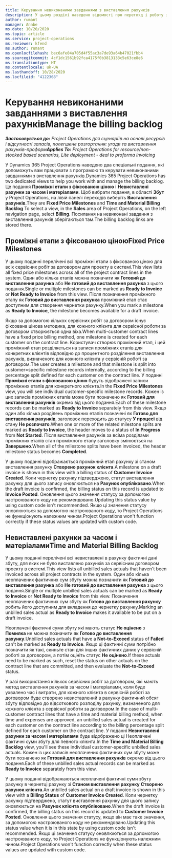 ```yaml
---
title: Керування невиконаними завданнями з виставлення рахунків
description: У цьому розділі наведено відомості про перегляд і роботу з невиконаними завданнями з виставлення рахунків у Project Operations.
author: rumant
manager: Annbe
ms.date: 10/20/2020
ms.topic: article
ms.service: project-operations
ms.reviewer: kfend
ms.author: rumant
ms.openlocfilehash: bec6afe04a705d4f55ac3a7de93a64b47021fbb4
ms.sourcegitcommit: 4cf1dc1561b92fca4175f0b3813133c5e63ce8e6
ms.translationtype: HT
ms.contentlocale: uk-UA
ms.lasthandoff: 10/28/2020
ms.locfileid: "4122368"
---
```

# <a name="manage-the-billing-backlog"></a><span data-ttu-id="66bdc-103">Керування невиконаними завданнями з виставлення рахунків</span><span class="sxs-lookup"><span data-stu-id="66bdc-103">Manage the billing backlog</span></span>

<span data-ttu-id="66bdc-104">_**Застосовується до:** Project Operations для сценаріїв на основі ресурсів і відсутності запасів, полегшене розгортання: угоди та виставлення рахунків-проформ_</span><span class="sxs-lookup"><span data-stu-id="66bdc-104">_**Applies To:** Project Operations for resource/non-stocked based scenarios, Lite deployment - deal to proforma invoicing_</span></span>

<span data-ttu-id="66bdc-105">У Dynamics 365 Project Operations наведено два спеціальні подання, які допоможуть вам працювати з програмою та керувати невиконаними завданнями з виставлення рахунків.</span><span class="sxs-lookup"><span data-stu-id="66bdc-105">Dynamics 365 Project Operations has two dedicated views to help you work with and manage the billing backlog.</span></span> <span data-ttu-id="66bdc-106">Це подання **Проміжні етапи з фіксованою ціною** і **Невиставлені рахунки за часом і матеріалами**. Щоб вибрати подання, в області **Збут** у Project Operations, на лівій панелі переходів виберіть **Виставлення рахунків**.</span><span class="sxs-lookup"><span data-stu-id="66bdc-106">They are **Fixed Price Milestones** and **Time and Material Billing Backlog** To select a view, in the **Sales** area of Project Operations, on the left navigation page, select **Billing**.</span></span> <span data-ttu-id="66bdc-107">Посилання на невиконані завдання з виставлення рахунків зберігаються там.</span><span class="sxs-lookup"><span data-stu-id="66bdc-107">The billing backlog links are stored there.</span></span>

## <a name="fixed-price-milestones"></a><span data-ttu-id="66bdc-108">Проміжні етапи з фіксованою ціною</span><span class="sxs-lookup"><span data-stu-id="66bdc-108">Fixed Price Milestones</span></span>

<span data-ttu-id="66bdc-109">У цьому поданні перелічені всі проміжні етапи з фіксованою ціною для всіх сервісних робіт за договором для проекту в системі.</span><span class="sxs-lookup"><span data-stu-id="66bdc-109">This view lists all fixed price milestones across all of the project contract lines in the system.</span></span> <span data-ttu-id="66bdc-110">Один або кілька етапів можна позначити як **Готовий до виставлення рахунка** або **Не готовий до виставлення рахунка** з цього подання.</span><span class="sxs-lookup"><span data-stu-id="66bdc-110">Single or multiple milestones can be marked as **Ready to Invoice** or **Not Ready to Invoice** from this view.</span></span> <span data-ttu-id="66bdc-111">Після позначення проміжного етапу як **Готовий до виставлення рахунка** проміжний етап стає доступним для створення чернетки рахунку.</span><span class="sxs-lookup"><span data-stu-id="66bdc-111">When you mark a milestone as **Ready to Invoice**, the milestone becomes available for a draft invoice.</span></span>

<span data-ttu-id="66bdc-112">Якщо за допомогою кількох сервісних робіт за договором існує фіксована цінова методика, для кожного клієнта для сервісної роботи за договором створюється одна віха.</span><span class="sxs-lookup"><span data-stu-id="66bdc-112">When multi-customer contract lines have a fixed price billing method, one milestone is created for each customer on the contract line.</span></span> <span data-ttu-id="66bdc-113">Користувач створює проміжний етап, і цей проміжний етап розділяється на записи проміжних етапів для конкретних клієнтів відповідно до процентного розділення виставлення рахунків, визначеного для кожного клієнта у сервісній роботі за договором.</span><span class="sxs-lookup"><span data-stu-id="66bdc-113">The user creates a milestone and that milestone is split into customer=specific milestone records internally, according to the billing percentage split defined for each customer on the contract line.</span></span> <span data-ttu-id="66bdc-114">У поданні **Проміжні етапи з фіксованою ціною** будуть відображені записи проміжних етапів для конкретного клієнта.</span><span class="sxs-lookup"><span data-stu-id="66bdc-114">In the **Fixed Price Milestones** view, you will see individual customer-specific milestone records.</span></span> <span data-ttu-id="66bdc-115">Кожен із цих записів проміжних етапів може бути позначено як **Готовий для виставлення рахунків** окремо від цього подання.</span><span class="sxs-lookup"><span data-stu-id="66bdc-115">Each of these milestone records can be marked as **Ready to Invoice** separately from this view.</span></span> <span data-ttu-id="66bdc-116">Якщо один або кілька розділень проміжних етапів позначені як **Готово для виставлення рахунків**, заголовок переходить до статусу **У процесі** від стану **Не розпочато**.</span><span class="sxs-lookup"><span data-stu-id="66bdc-116">When one or more of the related milestone splits are marked as **Ready to Invoice**, the header moves to a status of **In Progress** from **Not Started**.</span></span> <span data-ttu-id="66bdc-117">Після виставлення рахунків за всіма розділами проміжних етапів стан проміжного етапу заголовку змінюється на **Завершено**.</span><span class="sxs-lookup"><span data-stu-id="66bdc-117">When all of the milestone splits have been invoiced, the header milestone status becomes **Completed**.</span></span>

<span data-ttu-id="66bdc-118">У цьому поданні відображається проміжний етап рахунку зі станом виставлення рахунку **Створено рахунок клієнта**.</span><span class="sxs-lookup"><span data-stu-id="66bdc-118">A milestone on a draft invoice is shown in this view with a billing status of **Customer Invoice Created**.</span></span> <span data-ttu-id="66bdc-119">Коли чернетку рахунку підтверджено, статут виставлення рахунку для цього запису оновлюється на **Рахунок опубліковано**.</span><span class="sxs-lookup"><span data-stu-id="66bdc-119">When the draft invoice is confirmed, the billing status on this record is updated to **Invoice Posted**.</span></span> <span data-ttu-id="66bdc-120">Оновлення цього значення статусу за допомогою настроюваного коду не рекомендовано.</span><span class="sxs-lookup"><span data-stu-id="66bdc-120">Updating this status value by using custom code isn't recommended.</span></span> <span data-ttu-id="66bdc-121">Якщо ці значення статусу оновлюються за допомогою настроюваного коду, то Project Operations не функціонують належним чином.</span><span class="sxs-lookup"><span data-stu-id="66bdc-121">Project Operations won't function correctly if these status values are updated with custom code.</span></span>

## <a name="time-and-material-billing-backlog"></a><span data-ttu-id="66bdc-122">Невиставлені рахунки за часом і матеріалами</span><span class="sxs-lookup"><span data-stu-id="66bdc-122">Time and Material Billing Backlog</span></span>

<span data-ttu-id="66bdc-123">У цьому поданні перелічені всі невиставлені в рахунку фактичні дані збуту, для яких не було виставлено рахунків за сервісним договором проекту в системі.</span><span class="sxs-lookup"><span data-stu-id="66bdc-123">This view lists all unbilled sales actuals that haven't been invoiced across all project contracts in the system.</span></span> <span data-ttu-id="66bdc-124">Один або кілька неоплачених фактичних сум збуту можна позначити як **Готовий до виставлення рахунка** або **Не готовий до виставлення рахунка** з цього подання.</span><span class="sxs-lookup"><span data-stu-id="66bdc-124">Single or multiple unbilled sales actuals can be marked as **Ready to Invoice** or **Not Ready to Invoice** from this view.</span></span> <span data-ttu-id="66bdc-125">Позначення неоплачених фактичних сум збуту як **Готово до виставлення рахунку** робить його доступним для вкладення до чернетку рахунку.</span><span class="sxs-lookup"><span data-stu-id="66bdc-125">Marking an unbilled sales actual as **Ready to Invoice** makes it available to be put on a draft invoice.</span></span>

<span data-ttu-id="66bdc-126">Неоплачені фактичні суми збуту які мають статус **Не оцінено** з **Помилка** не можна позначити як **Готово до виставлення рахунку**.</span><span class="sxs-lookup"><span data-stu-id="66bdc-126">Unbilled sales actuals that have a **Not-to-Exceed** status of **Failed** can't be marked as **Ready to Invoice**.</span></span> <span data-ttu-id="66bdc-127">Якщо ці фактичні суми потрібно позначити як такі, скиньте стан для інших фактичних даних у сервісній роботі за договором, а потім оцініть статус **Не оцінено**.</span><span class="sxs-lookup"><span data-stu-id="66bdc-127">If these actuals need to be marked as such, reset the status on other actuals on the contract line that are committed, and then evaluate the **Not-to-Exceed** status.</span></span>

<span data-ttu-id="66bdc-128">У разі використання кількох сервісних робіт за договором, які мають метод виставлення рахунків за часом і матеріалами, коли буде ухвалено час і витрати, для кожного клієнта в сервісній роботі за договором буде створено невиставлений в рахунку фактичний обсяг збуту відповідно до відсоткового розподілу рахунку, визначеного для кожного клієнта з сервісної роботи за договором.</span><span class="sxs-lookup"><span data-stu-id="66bdc-128">In the case of multi-customer contract lines that have a time and material billing method, when time and expenses are approved, an unbilled sales actual is created for each customer on the contract line according to the billing percentage split defined for each customer on the contract line.</span></span> <span data-ttu-id="66bdc-129">У поданні **Невиставлені рахунки за часом і матеріалами** буде відображено ці Неоплачені фактичні суми збуту для певного клієнта.</span><span class="sxs-lookup"><span data-stu-id="66bdc-129">In the **Time and Material Billing Backlog** view, you'll see these individual customer-specific unbilled sales actuals.</span></span> <span data-ttu-id="66bdc-130">Кожен із цих записів неоплачених фактичних сум збуту може бути позначено як **Готовий для виставлення рахунків** окремо від цього подання.</span><span class="sxs-lookup"><span data-stu-id="66bdc-130">Each of these unbilled sales actual records can be marked as **Ready to Invoice** separately from this view.</span></span>

<span data-ttu-id="66bdc-131">У цьому поданні відображаються неоплачені фактичні суми збуту рахунку в чернетці рахунку зі **Станом виставлення рахунку** **Створено рахунок клієнта**.</span><span class="sxs-lookup"><span data-stu-id="66bdc-131">An unbilled sales actual on a draft invoice is shown in this view with a **Billing Status** of **Customer Invoice Created**.</span></span> <span data-ttu-id="66bdc-132">Коли чернетку рахунку підтверджено, статут виставлення рахунку для цього запису оновлюється на **Рахунок клієнта опубліковано**.</span><span class="sxs-lookup"><span data-stu-id="66bdc-132">When the draft invoice is confirmed, the billing status on this record is updated to **Customer Invoice Posted**.</span></span> <span data-ttu-id="66bdc-133">Оновлення цього значення статусу, якщо він має таке значення, за допомогою настроюваного коду не рекомендовано.</span><span class="sxs-lookup"><span data-stu-id="66bdc-133">Updating this status value when it is in this state by using custom code isn't recommended.</span></span> <span data-ttu-id="66bdc-134">Якщо ці значення статусу оновлюються за допомогою настроюваного коду, то Project Operations не функціонують належним чином.</span><span class="sxs-lookup"><span data-stu-id="66bdc-134">Project Operations won't function correctly when these status values are updated with custom code.</span></span>

